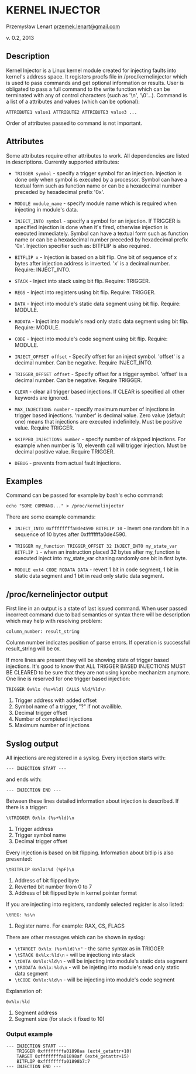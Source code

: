 # KERNEL INJECTOR
Przemysław Lenart <przemek.lenart@gmail.com>

v. 0.2, 2013

## Description

Kernel Injector is a Linux kernel module created for injecting faults into
kernel's address space. It registers procfs file in /proc/kernelinjector 
which is used to pass commands and get optional information or results.
User is obligated to pass a full command to the write function which can
be terminated with any of control characters (such as '\n', '\0'...).
Command is a list of a attributes and values (which can be optional):

    ATTRIBUTE1 value1 ATTRIBUTE2 ATTRIBUTE3 value3 ...

Order of attributes passed to command is not important.

## Attributes

Some attributes require other attributes to work. All dependencies are listed
in descriptions. Currently supported attributes:

* `TRIGGER symbol` - specify a trigger symbol for an injection. Injection is
done only when symbol is executed by a processor. Symbol can have a textual
form such as function name or can be a hexadecimal number preceded by 
hexadecimal prefix '0x'.

* `MODULE module_name` - specify module name which is required when injecting in
module's data.

* `INJECT_INTO symbol` - specify a symbol for an injection. If TRIGGER is 
specified injection is done when it's fired, otherwise injection is executed 
immediately. Symbol can have a textual form such as function name or can be a
hexadecimal number preceded by hexadecimal prefix '0x'. Injection specifier such
as: BITFLIP is also required.

* `BITFLIP x` - Injection is based on a bit flip. One bit of sequence of x bytes
after injection address is inverted. 'x' is a decimal number. Require: 
INJECT_INTO.

* `STACK` - Inject into stack using bit flip. Require: TRIGGER.

* `REGS` - Inject into registers using bit flip. Require: TRIGGER.

* `DATA` - Inject into module's static data segment using bit flip. 
Require: MODULE.

* `RODATA` - Inject into module's read only static data segment using bit flip. 
Require: MODULE.

* `CODE` - Inject into module's code segment using bit flip. Require: MODULE.

* `INJECT_OFFSET offset` - Specify offset for an inject symbol. 'offset' is a
decimal number. Can be negative. Require INJECT_INTO.

* `TRIGGER_OFFSET offset` - Specify offset for a trigger symbol. 'offset' is a
decimal number. Can be negative. Require TRIGGER.

* `CLEAR` - clear all trigger based injections. If CLEAR is specified all
other keywords are ignored.

* `MAX_INJECTIONS number` - specify maximum number of injections in trigger
based injections. 'number' is decimal value. Zero value (default one)
means that injections are executed indefinitely. Must be positive value.
Require TRIGGER.

* `SKIPPED_INJECTIONS number` - specify number of skipped injections. For
example when number is 10, eleventh call will trigger injection. Must be
decimal positive value. Require TRIGGER.

* `DEBUG` - prevents from actual fault injections.

## Examples

Command can be passed for example by bash's echo command:

`echo "SOME COMMAND..." > /proc/kernelinjector`

There are some example commands:

* `INJECT_INTO 0xffffffffa0de4590 BITFLIP 10` - invert one random bit in a 
sequence of 10 bytes after 0xffffffffa0de4590.

* `TRIGGER my_function TRIGGER_OFFSET 32 INJECT_INTO my_state_var BITFLIP 1` -
when an instruction placed 32 bytes after my_function is executed inject into
my_state_var chaning randomly one bit in first byte.

* `MODULE ext4 CODE RODATA DATA` - revert 1 bit in code segment, 1 bit in 
static data segment and 1 bit in read only static data segment.

## /proc/kernelinjector output

First line in an output is a state of last issued command. When user passed
incorrect command due to bad semantics or syntax there will be description
which may help with resolving problem:

    column_number: result_string

Column number indicates position of parse errors. If operation is successful
result_string will be `OK`.

If more lines are present they will be showing state of trigger based
injections. It's good to know that ALL TRIGGER BASED INJECTIONS MUST BE
CLEARED to be sure that they are not using kprobe mechanizm anymore. One
line is reserved for one trigger based injection:

    TRIGGER 0x%lx (%s+%ld) CALLS %ld/%ld\n

1. Trigger address with added offset
2. Symbol name of a trigger, "?" if not availible.
3. Decimal trigger offset
4. Number of completed injections
5. Maximum number of injections

## Syslog output

All injections are registered in a syslog. Every injection starts with:

    --- INJECTION START ---

and ends with:

    --- INJECTION END ---

Between these lines detailed information about injection is described. If
there is a trigger:

    \tTRIGGER 0x%lx (%s+%ld)\n

1. Trigger address
2. Trigger symbol name
3. Decimal trigger offset

Every injection is based on bit flipping. Information about bitlip is also
presented:

    \tBITFLIP 0x%lx:%d (%pF)\n

1. Address of bit flipped byte
2. Reverted bit number from 0 to 7
3. Address of bit flipped byte in kernel pointer format

If you are injecting into registers, randomly selected register is also
listed:

    \tREG: %s\n

1. Register name. For example: RAX, CS, FLAGS

There are other messages which can be shown in syslog:

* `\tTARGET 0x%lx (%s+%ld)\n"` - the same syntax as in TRIGGER
* `\tSTACK 0x%lx:%ld\n` - will be injectiong into stack
* `\tDATA 0x%lx:%ld\n` - will be injecting into module's static data segment
* `\tRODATA 0x%lx:%ld\n` - will be injeting into module's read only static data segment
* `\tCODE 0x%lx:%ld\n` - will be injecting into module's code segment

Explanation of:

    0x%lx:%ld

1. Segment address
2. Segment size (for stack it fixed to 10)

### Output example

    --- INJECTION START ---
        TRIGGER 0xffffffffa01898aa (ext4_getattr+10)
        TARGET 0xffffffffa01898af (ext4_getattr+15)
        BITFLIP 0xffffffffa01898b7:7
    --- INJECTION END ---



